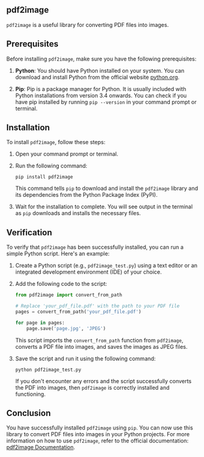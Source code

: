 ## pdf2image

`pdf2image` is a useful library for converting PDF files into images.

## Prerequisites

Before installing `pdf2image`, make sure you have the following prerequisites:

1. **Python**: You should have Python installed on your system. You can download and install Python from the official website [python.org](https://www.python.org/downloads/).

2. **Pip**: Pip is a package manager for Python. It is usually included with Python installations from version 3.4 onwards. You can check if you have pip installed by running `pip --version` in your command prompt or terminal.

## Installation

To install `pdf2image`, follow these steps:

1. Open your command prompt or terminal.

2. Run the following command:

   ```
   pip install pdf2image
   ```

   This command tells `pip` to download and install the `pdf2image` library and its dependencies from the Python Package Index (PyPI).

3. Wait for the installation to complete. You will see output in the terminal as `pip` downloads and installs the necessary files.

## Verification

To verify that `pdf2image` has been successfully installed, you can run a simple Python script. Here's an example:

1. Create a Python script (e.g., `pdf2image_test.py`) using a text editor or an integrated development environment (IDE) of your choice.

2. Add the following code to the script:

   ```python
   from pdf2image import convert_from_path

   # Replace 'your_pdf_file.pdf' with the path to your PDF file
   pages = convert_from_path('your_pdf_file.pdf')

   for page in pages:
       page.save('page.jpg', 'JPEG')
   ```

   This script imports the `convert_from_path` function from `pdf2image`, converts a PDF file into images, and saves the images as JPEG files.

3. Save the script and run it using the following command:

   ```
   python pdf2image_test.py
   ```

   If you don't encounter any errors and the script successfully converts the PDF into images, then `pdf2image` is correctly installed and functioning.

## Conclusion

You have successfully installed `pdf2image` using `pip`. You can now use this library to convert PDF files into images in your Python projects. For more information on how to use `pdf2image`, refer to the official documentation: [pdf2image Documentation](https://pypi.org/project/pdf2image/).
